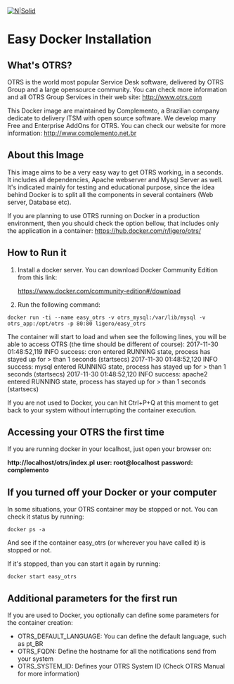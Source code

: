 ﻿[![N|Solid](https://i1.wp.com/complemento.net.br/wp-content/uploads/2017/11/logo_otrs6free.png?fit=300%2C68&ssl=1)]()

Easy Docker Installation
========================

What's OTRS?
------------

OTRS is the world most popular Service Desk software, delivered by OTRS Group and a large opensource community. You can check more information and all OTRS Group Services in their web site:
http://www.otrs.com

This Docker image are maintained by Complemento, a Brazilian company dedicate to delivery ITSM with open source software. We develop many Free and Enterprise AddOns for OTRS. You can check our website for more information:
http://www.complemento.net.br

About this Image
----------------
This image aims to be a very easy way to get OTRS working, in a seconds. It includes all dependencies, Apache webserver and Mysql Server as well. It's indicated mainly for testing and educational purpose, since the idea behind Docker is to split all the components in several containers (Web server, Database etc).

If you are planning to use OTRS running on Docker in a production environment, then you should check the option bellow, that includes only the application in a container:
https://hub.docker.com/r/ligero/otrs/

How to Run it
-------------

 1. Install a docker server. You can download Docker Community Edition from this link: 

	https://www.docker.com/community-edition#/download

 2. Run the following command:

`docker run -ti --name easy_otrs -v otrs_mysql:/var/lib/mysql -v otrs_app:/opt/otrs -p 80:80 ligero/easy_otrs`

The container will start to load and when see the following lines, you will be able to access OTRS (the time should be different of course):
2017-11-30 01:48:52,119 INFO success: cron entered RUNNING state, process has stayed up for > than 1 seconds (startsecs)
2017-11-30 01:48:52,120 INFO success: mysql entered RUNNING state, process has stayed up for > than 1 seconds (startsecs)
2017-11-30 01:48:52,120 INFO success: apache2 entered RUNNING state, process has stayed up for > than 1 seconds (startsecs)

If you are not used to Docker, you can hit Ctrl+P+Q at this moment to get back to your system without interrupting the container execution.

Accessing your OTRS the first time
----------------------------------
If you are running docker in your localhost, just open your browser on:

**http://localhost/otrs/index.pl**
**user: root@localhost**
**password: complemento**

If you turned off your Docker or your computer
----------------------------------------------

In some situations, your OTRS container may be stopped or not. You can check it status by running:

`docker ps -a`

And see if the container easy_otrs (or wherever you have called it) is stopped or not.

If it's stopped, than you can start it again by running:

`docker start easy_otrs`

Additional parameters for the first run
---------------------------------------
If you are used to Docker, you optionally can define some parameters for the container creation:
- OTRS_DEFAULT_LANGUAGE: You can define the default language, such as pt_BR
- OTRS_FQDN: Define the hostname for all the notifications send from your system
- OTRS_SYSTEM_ID: Defines your OTRS System ID (Check OTRS Manual for more information)


